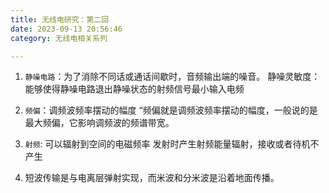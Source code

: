 ```yaml
---
title: 无线电研究：第二回
date: 2023-09-13 20:56:46
category: 无线电相关系列

---
```


1. `静噪电路`：为了消除不同话或通话间歇时，音频输出端的噪音。
静噪灵敏度： 能够使得静噪电路退出静噪状态的射频信号最小输入电频

2. `频偏`：调频波频率摆动的幅度
“频偏就是调频波频率摆动的幅度，一般说的是最大频偏，它影响调频波的频谱带宽。

3. `射频`: 可以辐射到空间的电磁频率
发射时产生射频能量辐射，接收或者待机不产生

4. 短波传输是与电离层弹射实现，而米波和分米波是沿着地面传播。